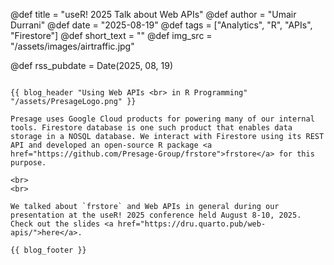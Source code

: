 @def title = "useR! 2025 Talk about Web APIs"
@def author = "Umair Durrani"
@def date = "2025-08-19"
@def tags = ["Analytics", "R", "APIs", "Firestore"]
@def short_text = ""
@def img_src = "/assets/images/airtraffic.jpg"

@def rss_pubdate = Date(2025, 08, 19)

~~~

{{ blog_header "Using Web APIs <br> in R Programming" "/assets/PresageLogo.png" }}

Presage uses Google Cloud products for powering many of our internal tools. Firestore database is one such product that enables data storage in a NOSQL database. We interact with Firestore using its REST API and developed an open-source R package <a href="https://github.com/Presage-Group/frstore">frstore</a> for this purpose.

<br>
<br>

We talked about `frstore` and Web APIs in general during our presentation at the useR! 2025 conference held August 8-10, 2025. Check out the slides <a href="https://dru.quarto.pub/web-apis/">here</a>.

{{ blog_footer }}

~~~